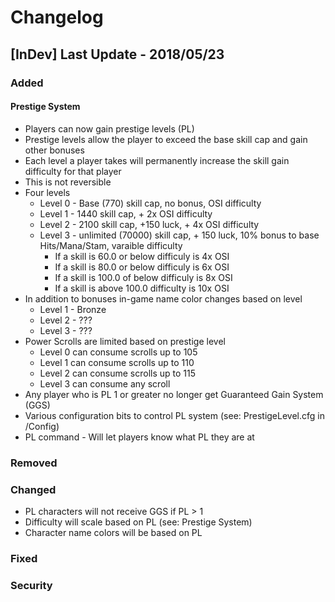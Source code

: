 # Changelog

## [InDev] Last Update - 2018/05/23
### Added
#### Prestige System
* Players can now gain prestige levels (PL)
* Prestige levels allow the player to exceed the base skill cap and gain other bonuses
* Each level a player takes will permanently increase the skill gain difficulty for that player
* This is not reversible
* Four levels
    * Level 0 - Base (770) skill cap, no bonus, OSI difficulty
    * Level 1 - 1440 skill cap, + 2x OSI difficulty
    * Level 2 - 2100 skill cap, +150 luck, + 4x OSI difficulty
    * Level 3 - unlimited (70000) skill cap, + 150 luck, 10% bonus to base Hits/Mana/Stam, varaible difficulty
        * If a skill is 60.0 or below difficuly is 4x OSI
        * If a skill is 80.0 or below difficuly is 6x OSI
        * If a skill is 100.0 of below difficuly is 8x OSI
        * If a skill is above 100.0 difficulty is 10x OSI
* In addition to bonuses in-game name color changes based on level
    * Level 1 - Bronze
    * Level 2 - ???
    * Level 3 - ???
* Power Scrolls are limited based on prestige level
    * Level 0 can consume scrolls up to 105
    * Level 1 can consume scrolls up to 110
    * Level 2 can consume scrolls up to 115
    * Level 3 can consume any scroll
* Any player who is PL 1 or greater no longer get Guaranteed Gain System (GGS)
* Various configuration bits to control PL system (see: PrestigeLevel.cfg in /Config)
* PL command - Will let players know what PL they are at
### Removed
### Changed
* PL characters will not receive GGS if PL > 1
* Difficulty will scale based on PL (see: Prestige System)
* Character name colors will be based on PL
### Fixed
### Security
